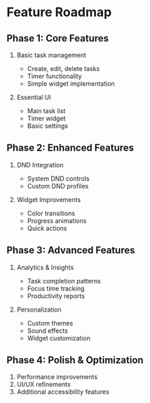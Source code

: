 # Feature Roadmap

## Phase 1: Core Features
1. Basic task management
   - Create, edit, delete tasks
   - Timer functionality
   - Simple widget implementation

2. Essential UI
   - Main task list
   - Timer widget
   - Basic settings

## Phase 2: Enhanced Features
1. DND Integration
   - System DND controls
   - Custom DND profiles

2. Widget Improvements
   - Color transitions
   - Progress animations
   - Quick actions

## Phase 3: Advanced Features
1. Analytics & Insights
   - Task completion patterns
   - Focus time tracking
   - Productivity reports

2. Personalization
   - Custom themes
   - Sound effects
   - Widget customization

## Phase 4: Polish & Optimization
1. Performance improvements
2. UI/UX refinements
3. Additional accessibility features 